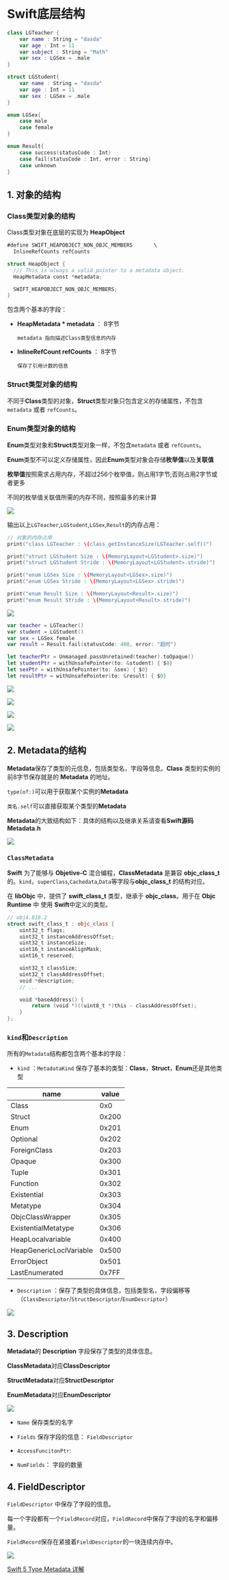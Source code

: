 # Swift底层结构


```swift
class LGTeacher {
    var name : String = "dasda"
    var age : Int = 11
    var subject : String = "Math"
    var sex : LGSex = .male
}

struct LGStudent{
    var name : String = "dasda"
    var age : Int = 11
    var sex : LGSex = .male
}

enum LGSex{
    case male
    case female
}

enum Result{
    case success(statusCode : Int)
    case fail(statusCode : Int, error : String)
    case unknown
}
```

## 1. 对象的结构

### Class类型对象的结构

Class类型对象在底层的实现为 **HeapObject**

```swift
#define SWIFT_HEAPOBJECT_NON_OBJC_MEMBERS       \
  InlineRefCounts refCounts

struct HeapObject {
  /// This is always a valid pointer to a metadata object.
  HeapMetadata const *metadata;

  SWIFT_HEAPOBJECT_NON_OBJC_MEMBERS;
}
```

包含两个基本的字段：

- **HeapMetadata * metadata** ： 8字节
    
      metadata 指向描述Class类型信息的内存

- **InlineRefCount refCounts** ： 8字节

      保存了引用计数的信息
  
   
### Struct类型对象的结构

不同于**Class**类型的对象，**Struct**类型对象只包含定义的存储属性，不包含`metadata` 或者 `refCounts`。


### Enum类型对象的结构

**Enum**类型对象和**Struct**类型对象一样，不包含`metadata` 或者 `refCounts`。

**Enum**类型不可以定义存储属性，因此**Enum**类型对象会存储**枚举值**以及**关联值**

**枚举值**按照需求占用内存，不超过256个枚举值，则占用1字节;否则占用2字节或者更多

不同的枚举值关联值所需的内存不同，按照最多的来计算

![](https://gitee.com/existorlive/exist-or-live-pic/raw/master/Low_Level_Structure_Object.png)

输出以上`LGTeacher`,`LGStudent`,`LGSex`,`Result`的内存占用：

```swift
// 对象的内存占用
print("class LGTeacher : \(class_getInstanceSize(LGTeacher.self))")

print("struct LGStudent Size : \(MemoryLayout<LGStudent>.size)")
print("struct LGStudent Stride : \(MemoryLayout<LGStudent>.stride)")

print("enum LGSex Size : \(MemoryLayout<LGSex>.size)")
print("enum LGSex Stride : \(MemoryLayout<LGSex>.stride)")

print("enum Result Size : \(MemoryLayout<Result>.size)")
print("enum Result Stride : \(MemoryLayout<Result>.stride)")
```

![](https://gitee.com/existorlive/exist-or-live-pic/raw/master/%E6%88%AA%E5%B1%8F2021-08-12%20%E4%B8%8B%E5%8D%888.40.11.png)

```swift
var teacher = LGTeacher()
var student = LGStudent()
var sex = LGSex.female
var result = Result.fail(statusCode: 408, error: "超时")

let teacherPtr = Unmanaged.passUnretained(teacher).toOpaque()
let studentPtr = withUnsafePointer(to: &student) { $0}
let sexPtr = withUnsafePointer(to: &sex) { $0}
let resultPtr = withUnsafePointer(to: &result) { $0}
```
![](https://gitee.com/existorlive/exist-or-live-pic/raw/master/%E6%88%AA%E5%B1%8F2021-08-12%20%E4%B8%8B%E5%8D%889.12.27.png)

![](https://gitee.com/existorlive/exist-or-live-pic/raw/master/%E6%88%AA%E5%B1%8F2021-08-12%20%E4%B8%8B%E5%8D%889.13.17.png)

![](https://gitee.com/existorlive/exist-or-live-pic/raw/master/%E6%88%AA%E5%B1%8F2021-08-12%20%E4%B8%8B%E5%8D%889.13.46.png)

![](https://gitee.com/existorlive/exist-or-live-pic/raw/master/%E6%88%AA%E5%B1%8F2021-08-12%20%E4%B8%8B%E5%8D%889.15.36.png)

## 2. Metadata的结构

**Metadata**保存了类型的元信息，包括类型名，字段等信息。**Class** 类型的实例的前8字节保存就是的 **Metadata** 的地址。

`type(of:)`可以用于获取某个实例的**Metadata**

`类名.self`可以直接获取某个类型的**Metadata**

**Metadata**的大致结构如下：具体的结构以及继承关系请查看**Swift源码 Metadata.h**

![](https://gitee.com/existorlive/exist-or-live-pic/raw/master/MetaData_Structure.png)


###  `ClassMetadata`

**Swift** 为了能够与 **Objetive-C** 混合编程，**ClassMetadata** 是兼容 **objc_class_t** 的。`kind`，`superClass`,`Cachedata`,`Data`等字段与**objc_class_t** 的结构对应。

在 **libObjc** 中，提供了 **swift_class_t** 类型，继承于 **objc_class**。用于在 **Objc Runtime** 中 使用 **Swift**中定义的类型。

```swift
// obj4.818.2
struct swift_class_t : objc_class {
    uint32_t flags;
    uint32_t instanceAddressOffset;
    uint32_t instanceSize;
    uint16_t instanceAlignMask;
    uint16_t reserved;

    uint32_t classSize;
    uint32_t classAddressOffset;
    void *description;
    // ...

    void *baseAddress() {
        return (void *)((uint8_t *)this - classAddressOffset);
    }
};
```

### `kind`和`Description`

所有的`Metadata`结构都包含两个基本的字段：

- `kind` ：`MetadataKind` 保存了基本的类型：**Class**，**Struct**，**Enum**还是其他类型

name|value
-|-
Class|0x0
Struct|0x200
Enum|0x201
Optional|0x202
ForeignClass|0x203
Opaque|0x300
Tuple|0x301
Function|0x302
Existential|0x303
Metatype|0x304
ObjcClassWrapper|0x305
ExistentialMetatype|0x306
HeapLocalvariable|0x400
HeapGenericLoclVariable|0x500
ErrorObject|0x501
LastEnumerated|0x7FF


- `Description` ：保存了类型的具体信息，包括类型名，字段偏移等（`ClassDescriptor`/`StructDescriptor`/`EnumDescriptor`）

![](https://gitee.com/existorlive/exist-or-live-pic/raw/master/%E6%88%AA%E5%B1%8F2021-08-22%20%E4%B8%8B%E5%8D%884.17.54.png)



## 3. Description

**Metadata**的 **Description** 字段保存了类型的具体信息。

**ClassMetadata**对应**ClassDescriptor**

**StructMetadata**对应**StructDescriptor**

**EnumMetadata**对应**EnumDescriptor**

![](https://gitee.com/existorlive/exist-or-live-pic/raw/master/Descriptor1.png)

- `Name` 保存类型的名字
  
- `Fields` 保存字段的信息： `FieldDescriptor`

- `AccessFuncitonPtr`:

- `NumFields`： 字段的数量

## 4. FieldDescriptor

`FieldDescriptor` 中保存了字段的信息。

每一个字段都有一个`FieldRecord`对应，`FieldRecord`中保存了字段的名字和偏移量。

`FieldRecord`保存在紧接着`FieldDescriptor`的一块连续内存中。

![](https://gitee.com/existorlive/exist-or-live-pic/raw/master/FieldDescriptor.png)


[Swift 5 Type Metadata 详解](https://juejin.cn/post/6844903783449755655)



